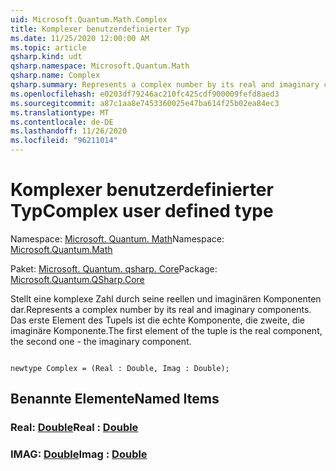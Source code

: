 ```yaml
---
uid: Microsoft.Quantum.Math.Complex
title: Komplexer benutzerdefinierter Typ
ms.date: 11/25/2020 12:00:00 AM
ms.topic: article
qsharp.kind: udt
qsharp.namespace: Microsoft.Quantum.Math
qsharp.name: Complex
qsharp.summary: Represents a complex number by its real and imaginary components. The first element of the tuple is the real component, the second one - the imaginary component.
ms.openlocfilehash: e0203df79246ac210fc425cdf900009fefd8aed3
ms.sourcegitcommit: a87c1aa8e7453360025e47ba614f25b02ea84ec3
ms.translationtype: MT
ms.contentlocale: de-DE
ms.lasthandoff: 11/26/2020
ms.locfileid: "96211014"
---
```

# <a name="complex-user-defined-type"></a><span data-ttu-id="54873-102">Komplexer benutzerdefinierter Typ</span><span class="sxs-lookup"><span data-stu-id="54873-102">Complex user defined type</span></span>

<span data-ttu-id="54873-103">Namespace: [Microsoft. Quantum. Math](xref:Microsoft.Quantum.Math)</span><span class="sxs-lookup"><span data-stu-id="54873-103">Namespace: [Microsoft.Quantum.Math](xref:Microsoft.Quantum.Math)</span></span>

<span data-ttu-id="54873-104">Paket: [Microsoft. Quantum. qsharp. Core](https://nuget.org/packages/Microsoft.Quantum.QSharp.Core)</span><span class="sxs-lookup"><span data-stu-id="54873-104">Package: [Microsoft.Quantum.QSharp.Core](https://nuget.org/packages/Microsoft.Quantum.QSharp.Core)</span></span>


<span data-ttu-id="54873-105">Stellt eine komplexe Zahl durch seine reellen und imaginären Komponenten dar.</span><span class="sxs-lookup"><span data-stu-id="54873-105">Represents a complex number by its real and imaginary components.</span></span>
<span data-ttu-id="54873-106">Das erste Element des Tupels ist die echte Komponente, die zweite, die imaginäre Komponente.</span><span class="sxs-lookup"><span data-stu-id="54873-106">The first element of the tuple is the real component, the second one - the imaginary component.</span></span>

```qsharp

newtype Complex = (Real : Double, Imag : Double);
```



## <a name="named-items"></a><span data-ttu-id="54873-107">Benannte Elemente</span><span class="sxs-lookup"><span data-stu-id="54873-107">Named Items</span></span>

### <a name="real--double"></a><span data-ttu-id="54873-108">Real: [Double](xref:microsoft.quantum.lang-ref.double)</span><span class="sxs-lookup"><span data-stu-id="54873-108">Real : [Double](xref:microsoft.quantum.lang-ref.double)</span></span>


### <a name="imag--double"></a><span data-ttu-id="54873-109">IMAG: [Double](xref:microsoft.quantum.lang-ref.double)</span><span class="sxs-lookup"><span data-stu-id="54873-109">Imag : [Double](xref:microsoft.quantum.lang-ref.double)</span></span>

